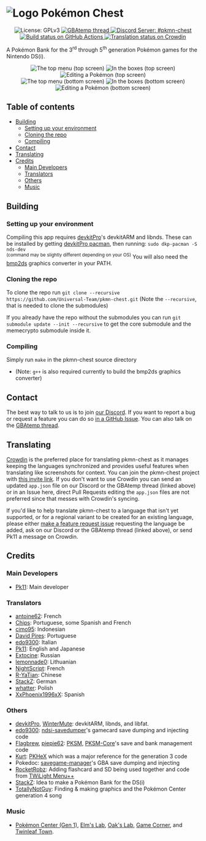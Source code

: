 # ![Logo](https://raw.githubusercontent.com/Universal-Team/pkmn-chest/master/resources/icon.png) Pokémon Chest
<p align="center">
  <img src="https://img.shields.io/badge/License-GPLv3-informational.svg" alt="License: GPLv3">
  <a href="https://gbatemp.net/threads/release-pkmn-chest-a-pokemon-bank-for-the-nintendo-ds-i.549249/">
    <img src="https://img.shields.io/badge/GBAtemp-thread-blue" alt="GBAtemp thread">
  </a>
  <a href="https://discord.gg/KDJCfGF">
    <img src="https://img.shields.io/badge/Discord-%23pkmn--chest-7289DA" alt="Discord Server: #pkmn-chest">
  </a>
  <a href="https://github.com/Universal-Team/pkmn-chest/actions?query=workflow%3A%22Build+pkmn-chest%22">
    <img src="https://github.com/Universal-Team/pkmn-chest/workflows/Build%20pkmn-chest/badge.svg" alt="Build status on GitHub Actions">
  </a>
  <a href="https://crowdin.com/project/pkmn-chest">
    <img src="https://badges.crowdin.net/pkmn-chest/localized.svg" alt="Translation status on Crowdin">
  </a>
</p>

A Pokémon Bank for the 3<sup>rd</sup> through 5<sup>th</sup> generation Pokémon games for the Nintendo DS(i).

<p align="center">
  <img src="https://raw.githubusercontent.com/Universal-Team/universal-team.github.io/master/images/pkmn-chest/top-menu-1.png" alt="The top menu (top screen)">
  <img src="https://raw.githubusercontent.com/Universal-Team/universal-team.github.io/master/images/pkmn-chest/box-1.png" alt="In the boxes (top screen)">
  <img src="https://raw.githubusercontent.com/Universal-Team/universal-team.github.io/master/images/pkmn-chest/box-1.png" alt="Editing a Pokémon (top screen)">
  <br>
  <img src="https://raw.githubusercontent.com/Universal-Team/universal-team.github.io/master/images/pkmn-chest/top-menu-2.png" alt="The top menu (bottom screen)">
  <img src="https://raw.githubusercontent.com/Universal-Team/universal-team.github.io/master/images/pkmn-chest/box-2.png" alt="In the boxes (bottom screen)">
    <img src="https://raw.githubusercontent.com/Universal-Team/universal-team.github.io/master/images/pkmn-chest/summary.png" alt="Editing a Pokémon (bottom screen)">
</p>

## Table of contents
- [Building](#building)
  - [Setting up your environment](#setting-up-your-environment)
  - [Cloning the repo](#cloning-the-repo)
  - [Compiling](#compiling)
- [Contact](#contact)
- [Translating](#translating)
- [Credits](#credits)
  - [Main Developers](#main-developers)
  - [Translators](#translators)
  - [Others](#others)
  - [Music](#music)

## Building
### Setting up your environment
Compiling this app requires [devkitPro](https://devkitpro.org)'s devkitARM and libnds.
These can be installed by getting [devkitPro pacman](https://devkitpro.org/wiki/devkitPro_pacman), then running:
`sudo dkp-pacman -S nds-dev`<br>
<sup>(command may be slightly different depending on your OS)</sup>
You will also need the [bmp2ds](https://github.com/Universal-Team/bmp2ds/releases/latest) graphics converter in your PATH.

### Cloning the repo
To clone the repo run `git clone --recursive https://github.com/Universal-Team/pkmn-chest.git` (Note the `--recursive`, that is needed to clone the submodules)

If you already have the repo without the submodules you can run `git submodule update --init --recursive` to get the core submodule and the memecrypto submodule inside it.

### Compiling
Simply run `make` in the pkmn-chest source directory
- (Note: `g++` is also required currently to build the bmp2ds graphics converter)

## Contact
The best way to talk to us is to join [our Discord](https://discord.gg/KDJCfGF). If you want to report a bug or request a feature you can do so [in a GitHub Issue](https://github.com/Universal-Team/pkmn-chest/issues/new/choose). You can also talk on the [GBAtemp thread](https://gbatemp.net/threads/release-pkmn-chest-a-pokemon-bank-for-the-nintendo-ds-i.549249/).

## Translating
[Crowdin](https://crowdin.com) is the preferred place for translating pkmn-chest as it manages keeping the languages synchronized and provides useful features when translating like screenshots for context. You can join the pkmn-chest project with [this invite link](https://crwd.in/pkmn-chest). If you don't want to use Crowdin you can send an updated `app.json` file on our Discord or the GBAtemp thread (linked above) or in an Issue here, direct Pull Requests editing the `app.json` files are not preferred since that messes with Crowdin's syncing.

If you'd like to help translate pkmn-chest to a language that isn't yet supported, or for a regional variant to be created for an existing language, please either [make a feature request issue](https://github.com/Universal-Team/pkmn-chest/issues/new/choose) requesting the language be added, ask on our Discord or the GBAtemp thread (linked above), or send Pk11 a message on Crowdin.

## Credits
### Main Developers
- [Pk11](https://github.com/Epicpkmn11): Main developer
### Translators
- [antoine62](https://github.com/antoine62): French
- [Chips](https://github.com/Ch1p5): Portuguese, some Spanish and French
- [cimo95](https://github.com/cimo95): Indonesian
- [David Pires](https://github.com/DavidPires): Portuguese
- [edo9300](https://github.com/edo9300): Italian
- [Pk11](https://github.com/Epicpkmn11): English and Japanese
- [Extocine](https://twitter.com/@ExtocineN): Russian
- [lemonnade0](https://steamcommunity.com/profiles/76561198276444028): Lithuanian
- [NightScript](https://github.com/NightYoshi370/): French
- [R-YaTian](https://github.com/R-YaTian): Chinese
- [StackZ](https://github.com/SuperSaiyajinStackZ): German
- [whatter](https://github.com/whatter): Polish
- [XxPhoenix1996xX](https://github.com/XxPhoenix1996xX): Spanish
### Others
- [devkitPro](https://github.com/devkitPro), [WinterMute](https://github.com/WinterMute): devkitARM, libnds, and libfat.
- [edo9300](https://github.com/edo9300): [ndsi-savedumper](https://github.com/edo9300/ndsi-savedumper)'s gamecard save dumping and injecting code
- [Flagbrew](https://github.com/FlagBrew), [piepie62](https://github.com/piepie62): [PKSM](https://github.com/FlagBrew/PKSM), [PKSM-Core](https://github.com/FlagBrew/PKSM-Core)'s save and bank management code
- [Kurt](https://github.com/kwsch): [PKHeX](https://github.com/kwsch/PKHeX) which was a major reference for the generation 3 code
- Pokedoc: [savegame-manager](https://code.google.com/archive/p/savegame-manager)'s GBA save dumping and injecting
- [RocketRobz](https://github.com/RocketRobz): Adding flashcard and SD being used together and code from [TWiLight Menu++](https://github.com/DS-Homebrew/TWiLightMenu)
- [StackZ](https://github.com/SuperSaiyajinStackZ): Idea to make a Pokémon Bank for the DS(i)
- [TotallyNotGuy](https://github.com/TotallyNotGuy): Finding & making graphics and the Pokémon Center generation 4 song
### Music
- [Pokémon Center (Gen 1)](https://modarchive.org/module.php?181718), [Elm's Lab](https://modarchive.org/module.php?181711), [Oak's Lab](https://modarchive.org/module.php?181717), [Game Corner](https://modarchive.org/module.php?181756), and [Twinleaf Town](https://modarchive.org/module.php?178770).
